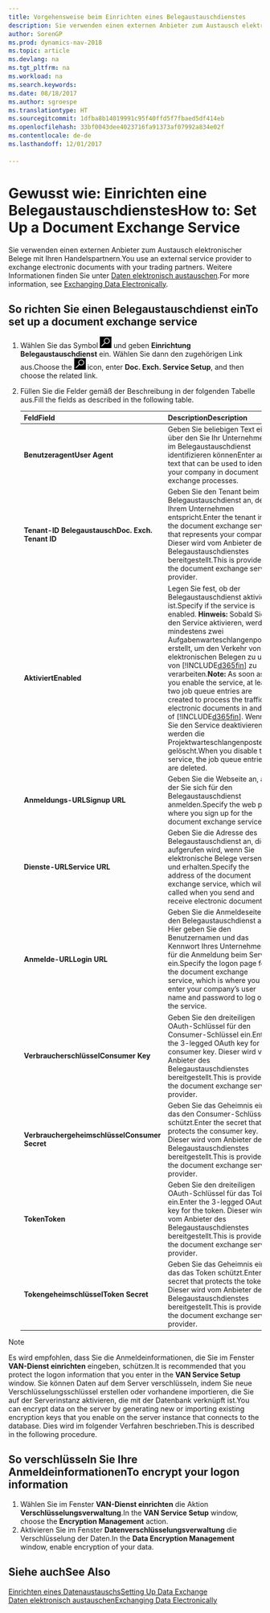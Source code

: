 ```yaml
---
title: Vorgehensweise beim Einrichten eines Belegaustauschdienstes
description: Sie verwenden einen externen Anbieter zum Austausch elektronischer Belege mit Ihren Handelspartnern.
author: SorenGP
ms.prod: dynamics-nav-2018
ms.topic: article
ms.devlang: na
ms.tgt_pltfrm: na
ms.workload: na
ms.search.keywords: 
ms.date: 08/18/2017
ms.author: sgroespe
ms.translationtype: HT
ms.sourcegitcommit: 1dfba8b14019991c95f40ffd5f7fbaed5df414eb
ms.openlocfilehash: 33bf0043dee4023716fa91373af07992a834e02f
ms.contentlocale: de-de
ms.lasthandoff: 12/01/2017

---
```

# <a name="how-to-set-up-a-document-exchange-service"></a><span data-ttu-id="a9bd8-103">Gewusst wie: Einrichten eine Belegaustauschdienstes</span><span class="sxs-lookup"><span data-stu-id="a9bd8-103">How to: Set Up a Document Exchange Service</span></span>
<span data-ttu-id="a9bd8-104">Sie verwenden einen externen Anbieter zum Austausch elektronischer Belege mit Ihren Handelspartnern.</span><span class="sxs-lookup"><span data-stu-id="a9bd8-104">You use an external service provider to exchange electronic documents with your trading partners.</span></span> <span data-ttu-id="a9bd8-105">Weitere Informationen finden Sie unter [Daten elektronisch austauschen](across-data-exchange.md).</span><span class="sxs-lookup"><span data-stu-id="a9bd8-105">For more information, see [Exchanging Data Electronically](across-data-exchange.md).</span></span>  

## <a name="to-set-up-a-document-exchange-service"></a><span data-ttu-id="a9bd8-106">So richten Sie einen Belegaustauschdienst ein</span><span class="sxs-lookup"><span data-stu-id="a9bd8-106">To set up a document exchange service</span></span>  
1. <span data-ttu-id="a9bd8-107">Wählen Sie das Symbol ![Nach Seite oder Bericht suchen](media/ui-search/search_small.png "Nach Seite oder Bericht suchen") und geben **Einrichtung Belegaustauschdienst** ein. Wählen Sie dann den zugehörigen Link aus.</span><span class="sxs-lookup"><span data-stu-id="a9bd8-107">Choose the ![Search for Page or Report](media/ui-search/search_small.png "Search for Page or Report icon") icon, enter **Doc. Exch. Service Setup**, and then choose the related link.</span></span>  
2. <span data-ttu-id="a9bd8-108">Füllen Sie die Felder gemäß der Beschreibung in der folgenden Tabelle aus.</span><span class="sxs-lookup"><span data-stu-id="a9bd8-108">Fill the fields as described in the following table.</span></span>  

    |<span data-ttu-id="a9bd8-109">Feld</span><span class="sxs-lookup"><span data-stu-id="a9bd8-109">Field</span></span>|<span data-ttu-id="a9bd8-110">Description</span><span class="sxs-lookup"><span data-stu-id="a9bd8-110">Description</span></span>|  
    |---------------------------------|---------------------------------------|  
    |<span data-ttu-id="a9bd8-111">**Benutzeragent**</span><span class="sxs-lookup"><span data-stu-id="a9bd8-111">**User Agent**</span></span>|<span data-ttu-id="a9bd8-112">Geben Sie beliebigen Text ein, über den Sie Ihr Unternehmen im Belegaustauschdienst identifizieren können</span><span class="sxs-lookup"><span data-stu-id="a9bd8-112">Enter any text that can be used to identify your company in document exchange processes.</span></span>|  
    |<span data-ttu-id="a9bd8-113">**Tenant-ID Belegaustausch**</span><span class="sxs-lookup"><span data-stu-id="a9bd8-113">**Doc. Exch. Tenant ID**</span></span>|<span data-ttu-id="a9bd8-114">Geben Sie den Tenant beim Belegaustauschdienst an, der Ihrem Unternehmen entspricht.</span><span class="sxs-lookup"><span data-stu-id="a9bd8-114">Enter the tenant in the document exchange service that represents your company.</span></span> <span data-ttu-id="a9bd8-115">Dieser wird vom Anbieter des Belegaustauschdienstes bereitgestellt.</span><span class="sxs-lookup"><span data-stu-id="a9bd8-115">This is provided by the document exchange service provider.</span></span>|  
    |<span data-ttu-id="a9bd8-116">**Aktiviert**</span><span class="sxs-lookup"><span data-stu-id="a9bd8-116">**Enabled**</span></span>|<span data-ttu-id="a9bd8-117">Legen Sie fest, ob der Belegaustauschdienst aktiviert ist.</span><span class="sxs-lookup"><span data-stu-id="a9bd8-117">Specify if the service is enabled.</span></span> <span data-ttu-id="a9bd8-118">**Hinweis:**  Sobald Sie den Service aktivieren, werden mindestens zwei Aufgabenwarteschlangenposten erstellt, um den Verkehr von elektronischen Belegen zu und von [!INCLUDE[d365fin](includes/d365fin_md.md)] zu verarbeiten.</span><span class="sxs-lookup"><span data-stu-id="a9bd8-118">**Note:**  As soon as you enable the service, at least two job queue entries are created to process the traffic of electronic documents in and out of [!INCLUDE[d365fin](includes/d365fin_md.md)].</span></span> <span data-ttu-id="a9bd8-119">Wenn Sie den Service deaktivieren, werden die Projektwarteschlangenposten gelöscht.</span><span class="sxs-lookup"><span data-stu-id="a9bd8-119">When you disable the service, the job queue entries are deleted.</span></span>|  
    |<span data-ttu-id="a9bd8-120">**Anmeldungs-URL**</span><span class="sxs-lookup"><span data-stu-id="a9bd8-120">**Signup URL**</span></span>|<span data-ttu-id="a9bd8-121">Geben Sie die Webseite an, auf der Sie sich für den Belegaustauschdienst anmelden.</span><span class="sxs-lookup"><span data-stu-id="a9bd8-121">Specify the web page where you sign up for the document exchange service.</span></span>|  
    |<span data-ttu-id="a9bd8-122">**Dienste-URL**</span><span class="sxs-lookup"><span data-stu-id="a9bd8-122">**Service URL**</span></span>|<span data-ttu-id="a9bd8-123">Geben Sie die Adresse des Belegaustauschdienst an, die aufgerufen wird, wenn Sie elektronische Belege versenden und erhalten.</span><span class="sxs-lookup"><span data-stu-id="a9bd8-123">Specify the address of the document exchange service, which will be called when you send and receive electronic documents.</span></span>|  
    |<span data-ttu-id="a9bd8-124">**Anmelde-URL**</span><span class="sxs-lookup"><span data-stu-id="a9bd8-124">**Login URL**</span></span>|<span data-ttu-id="a9bd8-125">Geben Sie die Anmeldeseite für den Belegaustauschdienst an. Hier geben Sie den Benutzernamen und das Kennwort Ihres Unternehmens für die Anmeldung beim Service ein.</span><span class="sxs-lookup"><span data-stu-id="a9bd8-125">Specify the logon page for the document exchange service, which is where you enter your company’s user name and password to log on to the service.</span></span>|  
    |<span data-ttu-id="a9bd8-126">**Verbraucherschlüssel**</span><span class="sxs-lookup"><span data-stu-id="a9bd8-126">**Consumer Key**</span></span>|<span data-ttu-id="a9bd8-127">Geben Sie den dreiteiligen OAuth-Schlüssel für den Consumer-Schlüssel ein.</span><span class="sxs-lookup"><span data-stu-id="a9bd8-127">Enter the 3-legged OAuth key for the consumer key.</span></span> <span data-ttu-id="a9bd8-128">Dieser wird vom Anbieter des Belegaustauschdienstes bereitgestellt.</span><span class="sxs-lookup"><span data-stu-id="a9bd8-128">This is provided by the document exchange service provider.</span></span>|  
    |<span data-ttu-id="a9bd8-129">**Verbrauchergeheimschlüssel**</span><span class="sxs-lookup"><span data-stu-id="a9bd8-129">**Consumer Secret**</span></span>|<span data-ttu-id="a9bd8-130">Geben Sie das Geheimnis ein, das den Consumer-Schlüssel schützt.</span><span class="sxs-lookup"><span data-stu-id="a9bd8-130">Enter the secret that protects the consumer key.</span></span> <span data-ttu-id="a9bd8-131">Dieser wird vom Anbieter des Belegaustauschdienstes bereitgestellt.</span><span class="sxs-lookup"><span data-stu-id="a9bd8-131">This is provided by the document exchange service provider.</span></span>|  
    |<span data-ttu-id="a9bd8-132">**Token**</span><span class="sxs-lookup"><span data-stu-id="a9bd8-132">**Token**</span></span>|<span data-ttu-id="a9bd8-133">Geben Sie den dreiteiligen OAuth-Schlüssel für das Token ein.</span><span class="sxs-lookup"><span data-stu-id="a9bd8-133">Enter the 3-legged OAuth key for the token.</span></span> <span data-ttu-id="a9bd8-134">Dieser wird vom Anbieter des Belegaustauschdienstes bereitgestellt.</span><span class="sxs-lookup"><span data-stu-id="a9bd8-134">This is provided by the document exchange service provider.</span></span>|  
    |<span data-ttu-id="a9bd8-135">**Tokengeheimschlüssel**</span><span class="sxs-lookup"><span data-stu-id="a9bd8-135">**Token Secret**</span></span>|<span data-ttu-id="a9bd8-136">Geben Sie das Geheimnis ein, das das Token schützt.</span><span class="sxs-lookup"><span data-stu-id="a9bd8-136">Enter the secret that protects the token.</span></span> <span data-ttu-id="a9bd8-137">Dieser wird vom Anbieter des Belegaustauschdienstes bereitgestellt.</span><span class="sxs-lookup"><span data-stu-id="a9bd8-137">This is provided by the document exchange service provider.</span></span>|  

> [!NOTE]  
>  <span data-ttu-id="a9bd8-138">Es wird empfohlen, dass Sie die Anmeldeinformationen, die Sie im Fenster **VAN-Dienst einrichten** eingeben, schützen.</span><span class="sxs-lookup"><span data-stu-id="a9bd8-138">It is recommended that you protect the logon information that you enter in the **VAN Service Setup** window.</span></span> <span data-ttu-id="a9bd8-139">Sie können Daten auf dem Server verschlüsseln, indem Sie neue Verschlüsselungsschlüssel erstellen oder vorhandene importieren, die Sie auf der Serverinstanz aktivieren, die mit der Datenbank verknüpft ist.</span><span class="sxs-lookup"><span data-stu-id="a9bd8-139">You can encrypt data on the server by generating new or importing existing encryption keys that you enable on the server instance that connects to the database.</span></span> <span data-ttu-id="a9bd8-140">Dies wird im folgender Verfahren beschrieben.</span><span class="sxs-lookup"><span data-stu-id="a9bd8-140">This is described in the following procedure.</span></span>  

## <a name="to-encrypt-your-logon-information"></a><span data-ttu-id="a9bd8-141">So verschlüsseln Sie Ihre Anmeldeinformationen</span><span class="sxs-lookup"><span data-stu-id="a9bd8-141">To encrypt your logon information</span></span>  
1. <span data-ttu-id="a9bd8-142">Wählen Sie im Fenster **VAN-Dienst einrichten** die Aktion **Verschlüsselungsverwaltung**.</span><span class="sxs-lookup"><span data-stu-id="a9bd8-142">In the **VAN Service Setup** window, choose the **Encryption Management** action.</span></span>  
2. <span data-ttu-id="a9bd8-143">Aktivieren Sie im Fenster **Datenverschlüsselungsverwaltung** die Verschlüsselung der Daten.</span><span class="sxs-lookup"><span data-stu-id="a9bd8-143">In the **Data Encryption Management** window, enable encryption of your data.</span></span> <!--For more information, see [Manage Data Encryption](../manage-data-encryption.md).-->  

## <a name="see-also"></a><span data-ttu-id="a9bd8-144">Siehe auch</span><span class="sxs-lookup"><span data-stu-id="a9bd8-144">See Also</span></span>  
[<span data-ttu-id="a9bd8-145">Einrichten eines Datenaustauschs</span><span class="sxs-lookup"><span data-stu-id="a9bd8-145">Setting Up Data Exchange</span></span>](across-set-up-data-exchange.md)  
[<span data-ttu-id="a9bd8-146">Daten elektronisch austauschen</span><span class="sxs-lookup"><span data-stu-id="a9bd8-146">Exchanging Data Electronically</span></span>](across-data-exchange.md)

